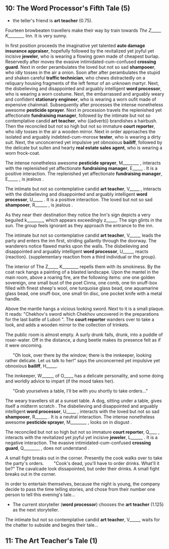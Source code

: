  ## 10: The **Word Processor**'s Fifth Tale (5)

* the teller's friend is **art teacher** (0.75).

Fourteen browbeaten travellers make their way by train towards *The Z_____ K________* Inn.
It is very sunny.

In first position proceeds the imaginative yet talented **auto damage insurance appraiser**, hopefully followed by the revitalized yet joyful yet incisive **jeweler**, who is wearing a flowing gown made of cheapest burlap. Reservedly after moves the evasive intimidated-cum-confused **crossing guard**. Next in order perambulates the loved but not so sad **shampooer**, who idly tosses in the air a onion. Soon after after perambulates the stupid and shaken careful **traffic technician**, who chews distractedly on a reliquary housing fragments of the left femur of an unknown martyr. Next, the disbelieving and disappointed and arguably intelligent **word processor**, who is wearing a worn costume. Next, the embarrassed and arguably weary and confident **stationary engineer**, who is wearing a worn oufit made of expensive chainmail. Subsequently after processes the intense nonetheless awesome **pesticide sprayer**. Next in procession travels the replenished yet affectionate **fundraising manager**, followed by the intimate but not so contemplative candid **art teacher**, who ((adverb)) brandishes a hairbush. Then the reconciled but not so high but not so immature **court reporter**, who idly tosses in the air a wooden mirror. Next in order approaches the isolated and arguably indebted-cum-morose **tester**, who is wearing a dirty suit. Next, the unconcerned yet impulsive yet obnoxious **bailiff**, followed by the delicate but sullen and hearty **real estate sales agent**, who is wearing a worn frock-coat.


The intense nonetheless awesome **pesticide sprayer**, M________ , interacts with the replenished yet affectionate **fundraising manager**, E_____ .
It is a positive interaction.
The replenished yet affectionate **fundraising manager**, E_____ ,  is jealous .


The intimate but not so contemplative candid **art teacher**, V_____ , interacts with the disbelieving and disappointed and arguably intelligent **word processor**, U_____ .
It is a positive interaction.
The loved but not so sad **shampooer**, R______ ,  is jealous .



As they near their destination they notice  the Inn's sign depicts a very beguiled k________, which appears exceedingly z_____. The sign glints in the sun.
The group feels ignorant as they approach the entrance to the inn.

The intimate but not so contemplative candid **art teacher**, V_____, leads the party and enters the inn first, striding gallantly through the doorway. The wanderers notice flawed marks upon the walls.
The disbelieving and disappointed and arguably intelligent **word processor**, U_____, reacts {reaction}. {supplementary reaction from a third individual or the group}.


The interior of The Z_____ K________ repells them with its smokiness.
 By the coat rack hangs a painting of a blasted landscape.
 Upon the mantel in the main room, above a roaring fire, are the following items: one one golden sovereign, one small bust of the poet Cinna, one comb, one tin snuff-box filled with finest sheep's wool, one turquoise glass bead, one aquamarine glass bead, one snuff-box, one small tin disc, one pocket knife with a metal handle.

Above the mantle hangs a vicious looking sword. Next to it is a small plaque. It reads: "Chekhov's sword which Chekhov uncovered in the preparations for the last battle of Luboń
 ".
The **court reporter** wanders over to take a look, and adds a wooden mirror to the collection of trinkets.


The public room is almost empty.
A surly drunk falls, drunk, into a puddle of  roser-water.
Off in the distance, a dung beetle makes its presence felt as if it were oncoming.

&nbsp;&nbsp;&nbsp;&nbsp;&nbsp;&nbsp;"Oh look, over there by the window; there is the innkeeper, looking rather delicate. Let us talk to her!" says the unconcerned yet impulsive yet obnoxious **bailiff**, H_____.

The innkeeper, W______ of O____, has a delicate personality, and some doing and worldly advice to impart (if the mood takes her).

&nbsp;&nbsp;&nbsp;&nbsp;&nbsp;&nbsp;"Grab yourselves a table, I'll be with you shortly to take orders..."

The weary travellers sit at a sunset table.
A dog, sitting under a table, gives itself a midterm scratch .
The disbelieving and disappointed and arguably intelligent **word processor**, U_____ , interacts with the loved but not so sad **shampooer**, R______ .
It is a neutral interaction.
The intense nonetheless awesome **pesticide sprayer**, M________ ,  looks on in disgust .


The reconciled but not so high but not so immature **court reporter**, Q____ , interacts with the revitalized yet joyful yet incisive **jeweler**, L______ .
It is a negative interaction.
The evasive intimidated-cum-confused **crossing guard**, Q________ ,  does not understand .


A small fight breaks out in the corner.
Presently the cook walks over to take the party's orders. 
&nbsp;&nbsp;&nbsp;&nbsp;&nbsp;&nbsp; "Cook's dead, you'll have to order drinks. What'll it be?"
 The cavalcade look dissapointed, but order their drinks.
A small fight breaks out in the corner.


In order to entertain themselves, because the night is young, the company decide to pass the time telling stories, and chose from their number one person to tell this evening's tale...
* The current storyteller (**word processor**) chooses the **art teacher** (1.125) as the next storyteller.

The intimate but not so contemplative candid **art teacher**, V_____, waits for the chatter to subside and begins their tale...

 ## 11: The **Art Teacher**'s  Tale (1)
